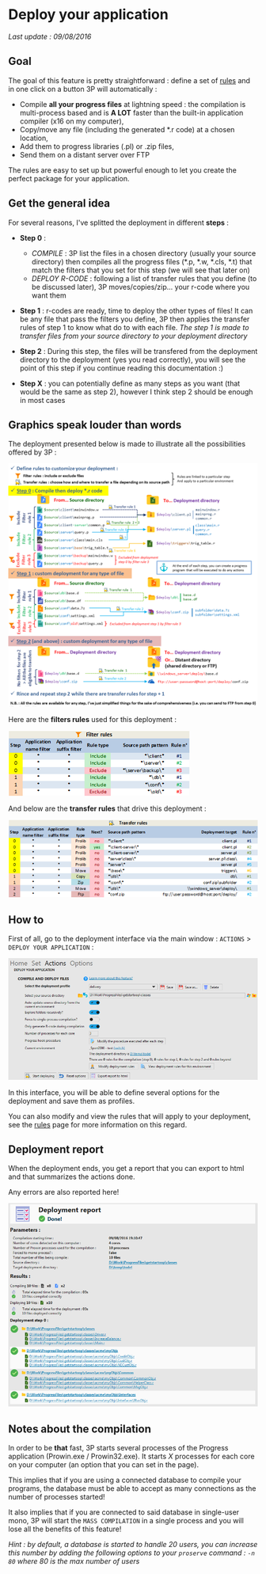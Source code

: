 # Deploy your application #

*Last update : 09/08/2016*

## Goal ##

The goal of this feature is pretty straightforward : define a set of [rules](#/deployment-rules) and in one click on a button 3P will automatically :

- Compile **all your progress files** at lightning speed : the compilation is multi-process based and is **A LOT** faster than the built-in application compiler (x16 on my computer),
- Copy/move any file (including the generated *.r code) at a chosen location,
- Add them to progress libraries (.pl) or .zip files,
- Send them on a distant server over FTP

The rules are easy to set up but powerful enough to let you create the perfect package for your application.

## Get the general idea ##

For several reasons, I've splitted the deployment in different **steps** :

- **Step 0** :
	- *COMPILE* : 3P list the files in a chosen directory (usually your source directory) then compiles all the progress files (*.p, *.w, *.cls, *.t) that match the filters that you set for this step (we will see that later on)
    - *DEPLOY R-CODE* : following a list of transfer rules that you define (to be discussed later), 3P moves/copies/zip... your r-code where you want them
    
- **Step 1** : r-codes are ready, time to deploy the other types of files! It can be any file that pass the filters you define, 3P then applies the transfer rules of step 1 to know what do to with each file. *The step 1 is made to transfer files from your source directory to your deployment directory*

- **Step 2** : During this step, the files will be transfered from the deployment directory to the deployment (yes you read correctly), you will see the point of this step if you continue reading this documentation :)

- **Step X** : you can potentially define as many steps as you want (that would be the same as step 2), however I think step 2 should be enough in most cases

## Graphics speak louder than words ##

The deployment presented below is made to illustrate all the possibilities offered by 3P :

![image](documents/deployment.png)

Here are the **filters rules** used for this deployment :

![image](documents/filter_rules.png)

And below are the **transfer rules** that drive this deployment :

![image](documents/transfer_rules.png)

## How to ##

First of all, go to the deployment interface via the main window : `ACTIONS` > `DEPLOY YOUR APPLICATION` :

![image](content_images/2016-08-09_183805.png)

In this interface, you will be able to define several options for the deployment and save them as profiles.

You can also modify and view the rules that will apply to your deployment, see the [rules](#/deployment-rules) page for more information on this regard.

## Deployment report ##

When the deployment ends, you get a report that you can export to html and that summarizes the actions done.

Any errors are also reported here!

![image](content_images/deploy_report.png)



## Notes about the compilation ##

In order to be **that** fast, 3P starts several processes of the Progress application (Prowin.exe / Prowin32.exe). It starts *X* processes for each core on your computer (an option that you can set in the page).

This implies that if you are using a connected database to compile your programs, the database must be able to accept as many connections as the number of processes started!

It also implies that if you are connected to said database in single-user mono, 3P will start the `MASS COMPILATION` in a single process and you will lose all the benefits of this feature!

*Hint : by default, a database is started to handle 20 users, you can increase this number by adding the following options to your `proserve` command : `-n 80` where 80 is the max number of users*